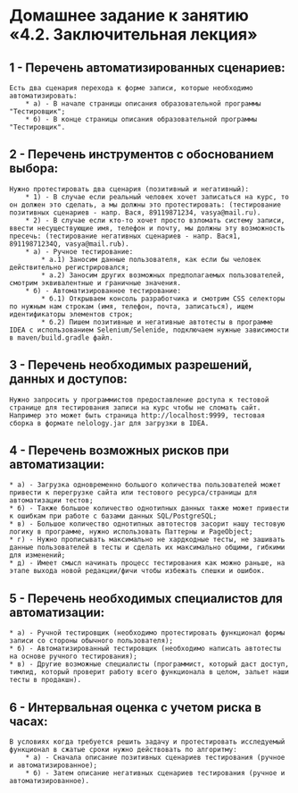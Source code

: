 # Домашнее задание к занятию «4.2. Заключительная лекция»

## 1 - Перечень автоматизированных сценариев:
	Есть два сценария перехода к форме записи, которые необходимо автоматизировать:
		* а) - В начале страницы описания образовательной программы "Тестировщик";
		* б) - В конце страницы описания образовательной программы "Тестировщик".

## 2 - Перечень инструментов с обоснованием выбора:
	Нужно протестировать два сценария (позитивный и негативный):
		* 1) - В случае если реальный человек хочет записаться на курс, то он должен это сделать, а мы должны это протестировать: (тестирование позитивных сценариев - напр. Вася, 89119871234, vasya@mail.ru).
		* 2) - В случае если кто-то хочет просто взломать систему записи, ввести несуществующие имя, телефон и почту, мы должны эту возможность пресечь: (тестирование негативных сценариев - напр. Вася1, 89119871234Q, vasya@mail.ruЪ).
		* а) - Ручное тестирование:
			* а.1) Заносим данные пользователя, как если бы человек действительно регистрировался;
			* а.2) Заносим других возможных предполагаемых пользователей, смотрим эквивалентные и граничные значения.
		* б) - Автоматизированное тестирование:
			* б.1) Открываем консоль разработчика и смотрим CSS селекторы по нужным нам строкам (имя, телефон, почта, записаться), ищем идентификаторы элементов строк;
			* б.2) Пишем позитивные и негативные автотесты в программе IDEA с использованием Selenium/Selenide, подключаем нужные зависимости в maven/build.gradle файл.

## 3 - Перечень необходимых разрешений, данных и доступов:
	Нужно запросить у программистов предоставление доступа к тестовой странице для тестирования записи на курс чтобы не сломать сайт.
	Например это может быть страница http://localhost:9999, тестовая сборка в формате nelology.jar для загрузки в IDEA.

## 4 - Перечень возможных рисков при автоматизации:
	* а) - Загрузка одновременно большого количества пользователей может привести к перегрузке сайта или тестового ресурса/страницы для автоматизации тестов;
	* б) - Также большое количество однотипных данных также может привести к ошибкам при работе с базами данных SQL/PostgreSQL;
	* в) - Большое количество однотипных автотестов засорит нашу тестовую логику в программе, нужно использовать Паттерны и PageObject;
	* г) - Нужно прописывать максимально не хардкодные тесты, не зашивать данные пользователей в тесты и сделать их максимально общими, гибкими для изменений;
	* д) - Имеет смысл начинать процесс тестирования как можно раньше, на этапе выхода новой редакции/фичи чтобы избежать спешки и ошибок.

## 5 - Перечень необходимых специалистов для автоматизации:
	* а) - Ручной тестировщик (необходимо протестировать функционал формы записи со стороны обычного пользователя);
	* б) - Автоматизированный тестировщик (необходимо написать автотесты на основе ручного тестирования);
	* в) - Другие возможные специалисты (программист, который даст доступ, тимлид, который проверит работу всего функционала в целом, зальет наши тесты в продакшн).

## 6 - Интервальная оценка с учетом риска в часах:
	В условиях когда требуется решить задачу и протестировать исследуемый функционал в сжатые сроки нужно действовать по алгоритму:
		* а) - Сначала описание позитивных сценариев тестирования (ручное и автоматизированное);
		* б) - Затем описание негативных сценариев тестирования (ручное и автоматизированное).